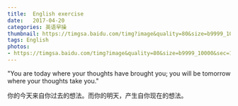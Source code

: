 ```yaml
---
title:  English exercise
date:   2017-04-20
categories: 英语早操
thumbnail: https://timgsa.baidu.com/timg?image&quality=80&size=b9999_10000&sec=1492785645645&di=69f3095cbd0e3ac51157132bd9392e34&imgtype=0&src=http%3A%2F%2Fphotos.tuchong.com%2F108368%2Ff%2F1997843.jpg
tags: English
photos:
- https://timgsa.baidu.com/timg?image&quality=80&size=b9999_10000&sec=1492785645645&di=69f3095cbd0e3ac51157132bd9392e34&imgtype=0&src=http%3A%2F%2Fphotos.tuchong.com%2F108368%2Ff%2F1997843.jpg
---
```


"You are today where your thoughts have brought you; you will be tomorrow where your thoughts take you."
<p>你的今天来自你过去的想法。而你的明天，产生自你现在的想法。</p>

